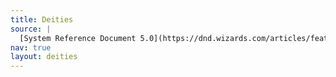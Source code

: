```yaml
---
title: Deities
source: |
  [System Reference Document 5.0](https://dnd.wizards.com/articles/features/systems-reference-document-srd)
nav: true
layout: deities
---
```

